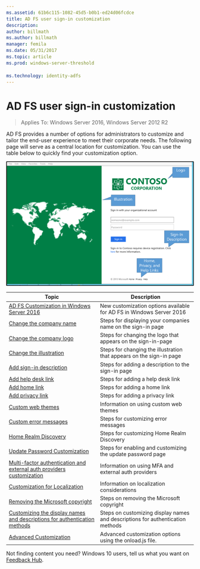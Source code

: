 ```yaml
---
ms.assetid: 61b6c115-1082-45d5-b0b1-ed24d06fcdce
title: AD FS user sign-in customization
description:
author: billmath
ms.author: billmath
manager: femila
ms.date: 05/31/2017
ms.topic: article
ms.prod: windows-server-threshold

ms.technology: identity-adfs
---
```

# AD FS user sign-in customization

>Applies To: Windows Server 2016, Windows Server 2012 R2

AD FS provides a number of options for administrators to customize and tailor the end-user experience to meet their corporate needs.  The following page will serve as a central location for customization.  You can use the table below to quickly find your customization option.



![AD FS customization](media/AD-FS-user-sign-in-customization/ADFS_Blue_Custom2.png) 
    
  







Topic|Description|
-----|-----|
[AD FS Customization in Windows Server 2016](AD-FS-Customization-in-Windows-Server-2016.md)|New customization options available for AD FS in Windows Server 2016|
[Change the company name](Change-the-company-name-on-the-AD-FS-sign-in-page.md)|Steps for displaying your companies name on the sign-in page|
[Change the company logo](Change-the-company-logo-on-the-AD-FS-sign-in-page.md)|Steps for changing the logo that appears on the sign-in-page|
[Change the illustration](Change-the-illustration-on-the-AD-FS-sign-in-page.md)|Steps for changing the illustration that appears on the sign-in page|
[Add sign-in description](Add-sign-in-page-description.md)|Steps for adding a description to the sign-in page|
[Add help desk link](Add-Help-Desk-Link.md)|Steps for adding a help desk link|
[Add home link](Add-Home-Link.md)|Steps for adding a home link|
[Add privacy link](Add-Privacy-Link.md)|Steps for adding a privacy link|
[Custom web themes](Custom-Web-Themes-in-AD-FS.md)|Information on using custom web themes
[Custom error messages](Custom-error-messages-for-AD-FS-sign-in-page.md)|Steps for customizing error messages
[Home Realm Discovery](Home-Realm-Discovery-Customization.md)|Steps for customizing Home Realm Discovery|
[Update Password Customization](Update-password-customization.md)|Steps for enabling and customizing the update password page|
[Multi-factor authentication and external auth providers customization](Multi-factor-authentication-and-external-auth-providers-customization.md)|Information on using MFA and external auth providers|
[Customization for Localization](Customization-for-Localization.md)|Information on localization considerations
[Removing the Microsoft copyright](Remove-the-Microsoft-copyright.md)|Steps on removing the Microsoft copyright
[Customizing the display names and descriptions for authentication methods](Customize-the-display-names-and-descriptions-for-authentication-methods.md)|Steps on customizing display names and descriptions for authentication methods
[Advanced Customization](Advanced-Customization-of-AD-FS-Sign-in-Pages.md)|Advanced customization options using the onload.js file.

Not finding content you need? Windows 10 users, tell us what you want on [Feedback Hub](feedback-hub:?tabid=2&contextid=898). 



